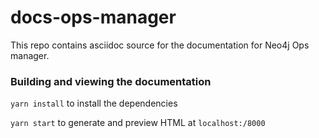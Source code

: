# docs-ops-manager

This repo contains asciidoc source for the documentation for Neo4j Ops manager.

### Building and viewing the documentation

`yarn install` to install the dependencies

`yarn start` to generate and preview HTML at `localhost:/8000`